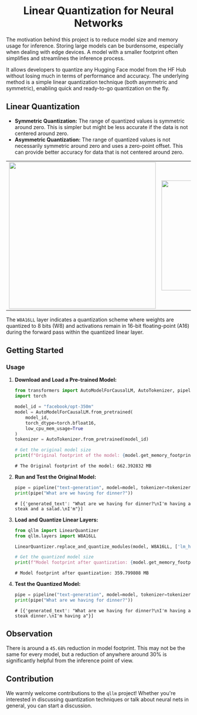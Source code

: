 <div align="center">
<h1>Linear Quantization for Neural Networks</h1>
</div>

The motivation behind this project is to reduce model size and memory usage for inference. Storing large models can be burdensome, especially when dealing with edge devices. A model with a smaller footprint often simplifies and streamlines the inference process.

It allows developers to quantize any Hugging Face model from the HF Hub without losing much in terms of performance and accuracy. The underlying method is a simple linear quantization technique (both asymmetric and symmetric), enabling quick and ready-to-go quantization on the fly.

## Linear Quantization

-   **Symmetric Quantization:** The range of quantized values is symmetric around zero. This is simpler but might be less accurate if the data is not centered around zero.
-   **Asymmetric Quantization:** The range of quantized values is not necessarily symmetric around zero and uses a zero-point offset. This can provide better accuracy for data that is not centered around zero.

<div align="center">
<table>
  <tr>
    <td><img src="https://github.com/user-attachments/assets/0d798b63-20a8-4d04-9286-b14d7655e141" width="400"/></td>
    <td><img src="https://github.com/user-attachments/assets/7688e436-2606-46d5-bb08-0c51807c89af" width="300"/></td>
  </tr>
</table>
</div>

The `W8A16LL` layer indicates a quantization scheme where weights are quantized to 8 bits (W8) and activations remain in 16-bit floating-point (A16) during the forward pass within the quantized linear layer.


## Getting Started

### Usage

1.  **Download and Load a Pre-trained Model:**
       
    ```Python
    from transformers import AutoModelForCausalLM, AutoTokenizer, pipeline
    import torch
    
    model_id = "facebook/opt-350m"
    model = AutoModelForCausalLM.from_pretrained(
        model_id,
        torch_dtype=torch.bfloat16,
        low_cpu_mem_usage=True
    )
    tokenizer = AutoTokenizer.from_pretrained(model_id)
    
    # Get the original model size   
    print(f"Original footprint of the model: {model.get_memory_footprint()/1e+6} MB")
    ```

    ```
    # The Original footprint of the model: 662.392832 MB
    ```




2.  **Run and Test the Original Model:**
     
    ```Python
    pipe = pipeline("text-generation", model=model, tokenizer=tokenizer)
    print(pipe("What are we having for dinner?"))
    
    ```
    
    ```
    # [{'generated_text': "What are we having for dinner?\nI'm having a steak and a salad.\nI'm"}]
    
    ```
    
3.  **Load and Quantize Linear Layers:**
    
    ```Python
    from qllm import LinearQuantizer
    from qllm.layers import W8A16LL
    
    LinearQuantizer.replace_and_quantize_modules(model, W8A16LL, ['lm_head'])
    
    # Get the quantized model size
    print(f"Model footprint after quantization: {model.get_memory_footprint()/1e+6} MB")
    ```
    
    ```
    # Model footprint after quantization: 359.799808 MB
    ```
    
4.  **Test the Quantized Model:**
        
    ```Python
    pipe = pipeline("text-generation", model=model, tokenizer=tokenizer)
    print(pipe("What are we having for dinner?"))
    
    ```
    
    ```
    # [{'generated_text': "What are we having for dinner?\nI'm having a steak dinner.\nI'm having a"}]
    
    ```
    

## Observation

There is around a `45.68%` reduction in model footprint. This may not be the same for every model, but a reduction of anywhere around 30% is significantly helpful from the inference point of view.


## Contribution 

We warmly welcome contributions to the `qllm` project! Whether you're interested in discussing quantization techniques or talk about neural nets in general, you can start a discussion. 
